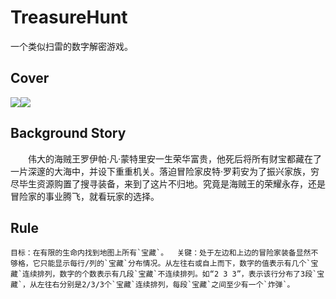 # TreasureHunt
  一个类似扫雷的数字解密游戏。
## Cover
![](https://github.com/Sandigle/TreasureHunt/raw/master/image/cover_1.jpg)![](https://github.com/Sandigle/TreasureHunt/raw/master/image/cover_2.jpg)  
## Background Story
　　伟大的海贼王罗伊帕·凡·蒙特里安一生荣华富贵，他死后将所有财宝都藏在了一片深邃的大海中，并设下重重机关。落迫冒险家皮特·罗莉安为了振兴家族，穷尽毕生资源购置了搜寻装备，来到了这片不归地。究竟是海贼王的荣耀永存，还是冒险家的事业腾飞，就看玩家的选择。

## Rule
    目标：在有限的生命内找到地图上所有`宝藏`。  关键：处于左边和上边的冒险家装备显然不够格，它只能显示每行/列的`宝藏`分布情况。从左往右或自上而下，数字的值表示有几个`宝藏`连续排列，数字的个数表示有几段`宝藏`不连续排列。如“2 3 3”，表示该行分布了3段`宝藏`，从左往右分别是2/3/3个`宝藏`连续排列，每段`宝藏`之间至少有一个`炸弹`。



